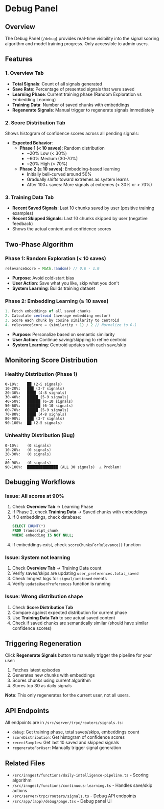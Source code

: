 # Debug Panel

## Overview

The Debug Panel (`/debug`) provides real-time visibility into the signal scoring algorithm and model training progress. Only accessible to admin users.

## Features

### 1. Overview Tab
- **Total Signals**: Count of all signals generated
- **Save Rate**: Percentage of presented signals that were saved
- **Learning Phase**: Current training phase (Random Exploration vs Embedding Learning)
- **Training Data**: Number of saved chunks with embeddings
- **Regenerate Signals**: Manual trigger to regenerate signals immediately

### 2. Score Distribution Tab
Shows histogram of confidence scores across all pending signals:
- **Expected Behavior**:
  - **Phase 1 (< 10 saves)**: Random distribution
    - ~20% Low (< 30%)
    - ~60% Medium (30-70%)
    - ~20% High (> 70%)
  - **Phase 2 (≥ 10 saves)**: Embedding-based learning
    - Initially bell-curved around 50%
    - Gradually shifts toward extremes as system learns
    - After 100+ saves: More signals at extremes (< 30% or > 70%)

### 3. Training Data Tab
- **Recent Saved Signals**: Last 10 chunks saved by user (positive training examples)
- **Recent Skipped Signals**: Last 10 chunks skipped by user (negative feedback)
- Shows the actual content and confidence scores

## Two-Phase Algorithm

### Phase 1: Random Exploration (< 10 saves)
```typescript
relevanceScore = Math.random() // 0.0 - 1.0
```
- **Purpose**: Avoid cold-start bias
- **User Action**: Save what you like, skip what you don't
- **System Learning**: Builds training dataset

### Phase 2: Embedding Learning (≥ 10 saves)
```typescript
1. Fetch embeddings of all saved chunks
2. Calculate centroid (average embedding vector)
3. Score each chunk by cosine similarity to centroid
4. relevanceScore = (similarity + 1) / 2 // Normalize to 0-1
```
- **Purpose**: Personalize based on semantic similarity
- **User Action**: Continue saving/skipping to refine centroid
- **System Learning**: Centroid updates with each save/skip

## Monitoring Score Distribution

### Healthy Distribution (Phase 1)
```
0-10%:    ██ (2-5 signals)
10-20%:   ███ (3-7 signals)
20-30%:   ████ (4-8 signals)
30-40%:   █████ (5-9 signals)
40-50%:   ██████ (6-10 signals)
50-60%:   ██████ (6-10 signals)
60-70%:   █████ (5-9 signals)
70-80%:   ████ (4-8 signals)
80-90%:   ███ (3-7 signals)
90-100%:  ██ (2-5 signals)
```

### Unhealthy Distribution (Bug)
```
0-10%:    (0 signals)
10-20%:   (0 signals)
20-30%:   (0 signals)
...
80-90%:   (0 signals)
90-100%:  ██████████████ (ALL 30 signals)  ⚠️ Problem!
```

## Debugging Workflows

### Issue: All scores at 90%
1. Check **Overview Tab** → Learning Phase
2. If Phase 2, check **Training Data** → Saved chunks with embeddings
3. If 0 embeddings, check database:
   ```sql
   SELECT COUNT(*) 
   FROM transcript_chunk 
   WHERE embedding IS NOT NULL;
   ```
4. If embeddings exist, check `scoreChunksForRelevance()` function

### Issue: System not learning
1. Check **Overview Tab** → Training Data count
2. Verify saves/skips are updating `user_preferences.total_saved`
3. Check Inngest logs for `signal/actioned` events
4. Verify `updateUserPreferences` function is running

### Issue: Wrong distribution shape
1. Check **Score Distribution Tab**
2. Compare against expected distribution for current phase
3. Use **Training Data Tab** to see actual saved content
4. Check if saved chunks are semantically similar (should have similar confidence scores)

## Triggering Regeneration

Click **Regenerate Signals** button to manually trigger the pipeline for your user:
1. Fetches latest episodes
2. Generates new chunks with embeddings
3. Scores chunks using current algorithm
4. Stores top 30 as daily signals

**Note**: This only regenerates for the current user, not all users.

## API Endpoints

All endpoints are in `/src/server/trpc/routers/signals.ts`:

- `debug`: Get training phase, total saves/skips, embeddings count
- `scoreDistribution`: Get histogram of confidence scores
- `recentSamples`: Get last 10 saved and skipped signals
- `regenerateForUser`: Manually trigger signal generation

## Related Files

- `/src/inngest/functions/daily-intelligence-pipeline.ts` - Scoring algorithm
- `/src/inngest/functions/continuous-learning.ts` - Handles save/skip actions
- `/src/server/trpc/routers/signals.ts` - Debug API endpoints
- `/src/app/(app)/debug/page.tsx` - Debug panel UI